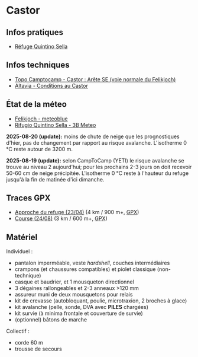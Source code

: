 # Castor

## Infos pratiques

- [Réfuge Quintino Sella](https://www.rifugioquintinosella.com)

## Infos techniques

- [Topo Camptocamp - Castor : Arête SE (voie normale du Felikjoch)](https://www.camptocamp.org/routes/56031/fr/castor-arete-se-voie-normale-du-felikjoch-)
- [Altavia - Conditions au Castor](https://www.alta-via.fr/guide/conditions-alpinisme-escalade/traversee-castor-mont-rose.html)

## État de la méteo

- [Felikjoch - meteoblue](https://www.meteoblue.com/it/tempo/settimana/felikjoch_italia_11074552)
- [Rifugio Quintino Sella - 3B Meteo](https://www.3bmeteo.com/meteo/rifugio+quintino+sella)

**2025-08-20 (update):** moins de chute de neige que les prognostiques d'hier, pas de changement par rapport au risque avalanche. L'isotherme 0 °C reste autour de 3200 m.

**2025-08-19 (update):** selon CampToCamp (YETI) le risque avalanche se trouve au niveau 2 aujourd'hui; pour les prochains 2-3 jours on doit recevoir 50-60 cm de neige précipitée. L'isotherme 0 °C reste à l'hauteur du refuge jusqu'à la fin de matinée d'ici dimanche.

## Traces GPX

- [Approche du refuge (23/04)](https://www.gaiagps.com/datasummary/track/ab735332-5f7c-4c81-9718-a446bae65353/) (4 km / 900 m+, [GPX](2025-08-24-rifugio.gpx))
- [Course (24/08)](https://www.gaiagps.com/datasummary/track/fc4db2b5-3816-479a-b38f-05d3d3ab0998/) (3 km / 600 m+, [GPX](2024-08-24-course.gpx))

## Matériel

Individuel :

- pantalon imperméable, veste *hardshell*, couches intermédiaires
- crampons (et chaussures compatibles) et piolet classique (non-technique)
- casque et baudrier, et 1 mousqueton directionnel
- 3 dégaines rallongeables et 2-3 anneaux >120 mm
- assureur muni de deux mousquetons pour relais
- kit de crevasse (autobloquant, poulie, microtraxion, 2 broches à glace)
- kit avalanche (pelle, sonde, DVA avec **PILES** chargées)
- kit survie (à minima frontale et couverture de survie)
- (optionnel) bâtons de marche

Collectif :

- corde 60 m
- trousse de secours
